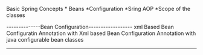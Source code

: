 Basic Spring Concepts
    * Beans
    *Configuration
    *Sring AOP
    *Scope of the classes


--------------Bean Configuration------------------
xml Based Bean Configuratin
Annotation with Xml based Bean Configuration
Annotation with java configurable bean classes

-------------------------------------------------

